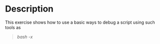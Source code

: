 # Description
This exercise shows how to use a basic ways to debug a script using such tools as
> _bash -x <SCRIPT>_

or

> _trap DEBUG
> ...
> trap - DEBUG_

The _bad-script_ contains errors and _good-script_ is empty from errors.
